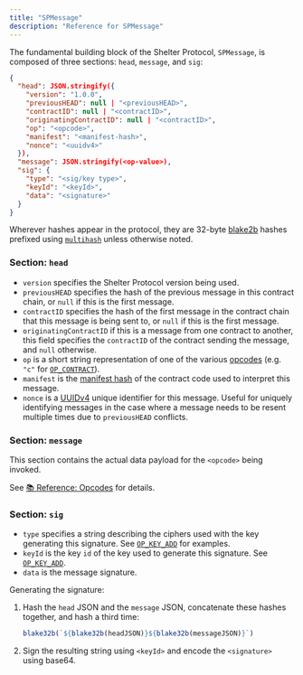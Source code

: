 ```yaml
---
title: "SPMessage"
description: "Reference for SPMessage"
---
```


The fundamental building block of the Shelter Protocol, `SPMessage`, is composed of three sections: `head`, `message`, and `sig`:

```json
{
  "head": JSON.stringify({
    "version": "1.0.0",
    "previousHEAD": null | "<previousHEAD>",
    "contractID": null | "<contractID>",
    "originatingContractID": null | "<contractID>",
    "op": "<opcode>",
    "manifest": "<manifest-hash>",
    "nonce": "<uuidv4>"
  }),
  "message": JSON.stringify(<op-value>),
  "sig": {
    "type": "<sig/key type>",
    "keyId": "<keyId>",
    "data": "<signature>"
  }
}
```

Wherever hashes appear in the protocol, they are 32-byte [blake2b](https://www.blake2.net/) hashes prefixed using [`multihash`](https://multiformats.io/multihash/) unless otherwise noted.

### Section: `head`

- `version` specifies the Shelter Protocol version being used.
- `previousHEAD` specifies the hash of the previous message in this contract chain, or `null` if this is the first message.
- `contractID` specifies the hash of the first message in the contract chain that this message is being sent to, or `null` if this is the first message.
- `originatingContractID` if this is a message from one contract to another, this field specifies the `contractID` of the contract sending the message, and `null` otherwise.
- `op` is a short string representation of one of the various [opcodes](opcodes) (e.g. `"c"` for [`OP_CONTRACT`](opcodes#op_contract)).
- `manifest` is the [manifest hash](contract-manifest) of the contract code used to interpret this message.
- `nonce` is a [UUIDv4](https://en.wikipedia.org/wiki/Universally_unique_identifier#Version_4_(random)) unique identifier for this message. Useful for uniquely identifying messages in the case where a message needs to be resent multiple times due to `previousHEAD` conflicts.

### Section: `message`

This section contains the actual data payload for the `<opcode>` being invoked.

See [📚 Reference: Opcodes](opcodes) for details.

### Section: `sig`

- `type` specifies a string describing the ciphers used with the key generating this signature. See [`OP_KEY_ADD`](opcodes#op_key_add) for examples.
- `keyId` is the key `id` of the key used to generate this signature. See [`OP_KEY_ADD`](opcodes#op_key_add).
- `data` is the message signature.

Generating the signature:

1. Hash the `head` JSON and the `message` JSON, concatenate these hashes together, and hash a third time:

   ```js
   blake32b(`${blake32b(headJSON)}${blake32b(messageJSON)}`)
   ```

2. Sign the resulting string using `<keyId>` and encode the `<signature>` using base64.